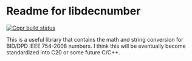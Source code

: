 # Readme for libdecnumber

[![Copr build status](https://copr.fedorainfracloud.org/coprs/injinj/rel/package/libdecnumber/status_image/last_build.png)](https://copr.fedorainfracloud.org/coprs/injinj/rel/package/libdecnumber/)

This is a useful library that contains the math and string conversion for
BID/DPD IEEE 754-2008 numbers.  I think this will be eventually become
standardized into C20 or some future C/C++.


